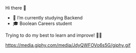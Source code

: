 Hi there 👋

- 📖 I’m currently studying Backend
- 🎓 Boolean Careers student

Trying to do my best to learn and improve! 💪🏻

https://media.giphy.com/media/JdyQWFOVo6s5G/giphy.gif
